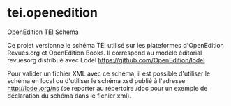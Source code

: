 # tei.openedition

OpenEdition TEI Schema

Ce projet versionne le schéma TEI utilisé sur les plateformes d'OpenEdition Revues.org et OpenEdition Books. Il correspond au modèle éditorial revuesorg distribué avec Lodel https://github.com/OpenEdition/lodel

Pour valider un fichier XML avec ce schéma, il est possible d'utiliser le schéma en local ou d'utiliser le schéma xsd publié à l'adresse http://lodel.org/ns (se reporter au répertoire /doc pour un exemple de déclaration du schéma dans le fichier xml).
